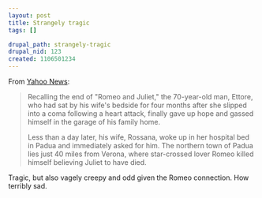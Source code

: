 ```yaml
--- 
layout: post
title: Strangely tragic
tags: []

drupal_path: strangely-tragic
drupal_nid: 123
created: 1106501234
---
```

From <a href="http://story.news.yahoo.com/news?tmpl=story&u=/nm/20050122/od_nm/italy_coma_dc_1&cid=573">Yahoo News</a>:
<blockquote> Recalling the end of "Romeo and Juliet," the 70-year-old man, Ettore, who had sat by his wife's bedside for four months after she slipped into a coma following a heart attack, finally gave up hope and gassed himself in the garage of his family home.

Less than a day later, his wife, Rossana, woke up in her hospital bed in Padua and immediately asked for him. The northern town of Padua lies just 40 miles from Verona, where star-crossed lover Romeo killed himself believing Juliet to have died.</blockquote>

Tragic, but also vagely creepy and odd given the Romeo connection. How terribly sad.
